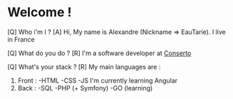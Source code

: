 # Welcome !
[Q] Who i'm I ?
[A] Hi, My name is Alexandre (Nickname => EauTarie). I live in France

[Q] What do you do ?
[R] I'm a software developer at [Conserto](https://conserto.pro/)

[Q] What's your stack ?
[R] My main languages are :
1. Front :
-HTML
-CSS
-JS
I'm currently learning Angular
2. Back :
-SQL
-PHP (+ Symfony)
-GO (learning)


<!---
EauTarie/EauTarie is a ✨ special ✨ repository because its `README.md` (this file) appears on your GitHub profile.
You can click the Preview link to take a look at your changes.
--->
